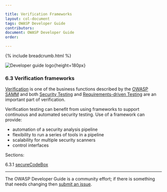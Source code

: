 ```yaml
---

title: Verification Frameworks
layout: col-document
tags: OWASP Developer Guide
contributors:
document: OWASP Developer Guide
order:

---
```


{% include breadcrumb.html %}

![Developer guide logo](../../../assets/images/dg_logo_bbd.png "OWASP Developer Guide"){height=180px}

### 6.3 Verification frameworks

[Verification][sammv] is one of the business functions described by the [OWASP SAMM][samm]
and both [Security Testing][sammvst] and [Requirements-driven Testing][sammvrt] are an important part of verification.

Verification testing can benefit from using frameworks to support continuous and automated security testing.
Use of a framework can provide:

* automation of a security analysis pipeline
* flexibility to run a series of tools in a pipeline
* scalability for multiple security scanners
* control interfaces

Sections:

6.3.1 [secureCodeBox](#securecodebox)  

----

The OWASP Developer Guide is a community effort; if there is something that needs changing then [submit an issue][issue0830].

[issue0830]: https://github.com/OWASP/www-project-developer-guide/issues/new?labels=enhancement&template=request.md&title=Update:%2008-verification/03-frameworks/00-toc
[samm]: https://owaspsamm.org/about/
[sammv]: https://owaspsamm.org/model/verification/
[sammvrt]: https://owaspsamm.org/model/verification/requirements-driven-testing/
[sammvst]: https://owaspsamm.org/model/verification/security-testing/
